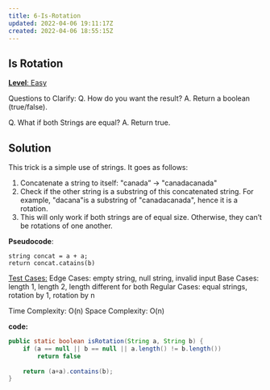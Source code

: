 ```yaml
---
title: 6-Is-Rotation
updated: 2022-04-06 19:11:17Z
created: 2022-04-06 18:55:15Z
---
```


## **Is Rotation**

<ins>**Level**: Easy</ins>

Questions to Clarify:
Q. How do you want the result?
A. Return a boolean (true/false).

Q. What if both Strings are equal?
A. Return true.

## Solution

This trick is a simple use of strings. It goes as follows:

1.  Concatenate a string to itself: ​"canada” → "canadacanada"
2.  Check if the other string is a substring of this concatenated string.
    For example,
    "dacana"​is a substring of ​"canadacanada"​, hence it is a rotation.
3.  This will only work if both strings are of equal size. Otherwise, they can’t be rotations of one another.

**Pseudocode**:

```
string concat = a + a;
return concat.catains(b)
```

<ins>Test Cases:</ins>
Edge Cases: empty string, null string, invalid input
Base Cases: length 1, length 2, length different for both
Regular Cases: equal strings, rotation by 1, rotation by n

Time Complexity: O(n)
Space Complexity: O(n)

**code:**

```java
public static boolean isRotation(String a, String b) {
    if (a == null || b == null || a.length() != b.length())
        return false
    
    return (a+a).contains(b);
}
```
